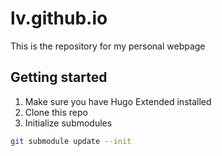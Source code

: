 # lv.github.io

This is the repository for my personal webpage

## Getting started

1. Make sure you have Hugo Extended installed
2. Clone this repo
3. Initialize submodules
```sh
git submodule update --init
```
